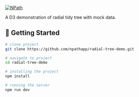 [![NPath](https://raw.githubusercontent.com/npathapp/design/master/banner/npath-banner-github.png)](https://npath.io)

A D3 demonstration of radial tidy tree with mock data.

## 🚀 Getting Started

```bash
# clone project
git clone https://github.com/npathapp/radial-tree-demo.git

# navigate to project
cd radial-tree-demo

# installing the project
npm install

# running the server
npm run dev
```

